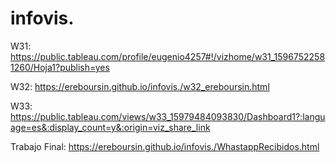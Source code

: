 # infovis.
W31:
https://public.tableau.com/profile/eugenio4257#!/vizhome/w31_15967522581260/Hoja1?publish=yes

W32:
https://ereboursin.github.io/infovis./w32_ereboursin.html

W33:
https://public.tableau.com/views/w33_15979484093830/Dashboard1?:language=es&:display_count=y&:origin=viz_share_link

Trabajo Final: 
https://ereboursin.github.io/infovis./WhastappRecibidos.html
